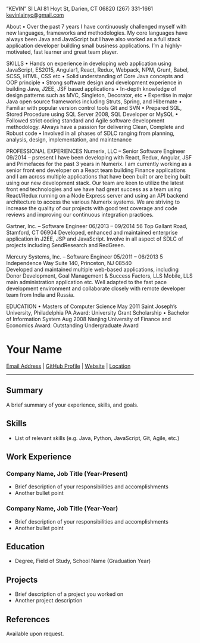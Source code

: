 “KEVIN” SI LAI
81 Hoyt St, Darien, CT 06820
(267) 331-1661 								   					 	  kevinlainyc@gmail.com

About
•	Over the past 7 years I have continuously challenged myself with new languages, frameworks and methodologies. My core languages have always been Java and JavaScript but I have also worked as a full stack application developer building small business applications. I’m a highly-motivated, fast learner and great team player.

SKILLS
•	Hands on experience in developing web application using JavaScript, ES2015, Angular1, React, Redux, Webpack, NPM, Grunt, Babel, SCSS, HTML, CSS etc
•	Solid understanding of Core Java concepts and OOP principle
•	Strong software design and development experience in building Java, J2EE, JSF based applications
•	In-depth knowledge of design patterns such as MVC, Singleton, Decorator, etc
•	Expertise in major Java open source frameworks including Struts, Spring, and Hibernate
•	Familiar with popular version control tools Git and SVN
•	Prepared SQL, Stored Procedure using SQL Server 2008, SQL Developer or MySQL
•	Followed strict coding standard and Agile software development methodology. Always have a passion for delivering Clean, Complete and Robust code
•	Involved in all phases of SDLC ranging from planning, analysis, design, implementation, and maintenance

PROFESSIONAL EXPERIENCES
Numerix, LLC – Senior Software Engineer										09/2014 – psresent
I have been developing with React, Redux, Angular, JSF and Primefaces for the past 3 years in Numerix. I am currently working as a senior front end developer on a React team building Finance applications and I am across multiple applications that have been built or are being built using our new development stack. Our team are keen to utilize the latest front end technologies and we have had great success as a team using React/Redux running on a Node Express server and using an API backend architecture to access the various Numerix systems. We are striving to increase the quality of our projects with good test coverage and code reviews and improving our continuous integration practices.

Gartner, Inc. – Software Engineer												06/2013 – 09/2014
56 Top Gallant Road, Stamford, CT 06904
Developed, enhanced and maintained enterprise application in J2EE, JSP and JavaScript. Involve in all aspect of SDLC of projects including SendResearch and RedGreen.

Mercury Systems, Inc. – Software Engineer										05/2011 – 06/2013
5 Independence Way Suite 140, Princeton, NJ 08540						
Developed and maintained multiple web-based applications, including Donor Development, Goal Management & Success Factors, LLS Mobile, LLS main administration application etc. Well adapted to the fast pace development environment and collaborate closely with remote developer team from India and Russia.


EDUCATION
•	Masters of Computer Science                                                     	May 2011
Saint Joseph’s University, Philadelphia PA               		  Award: University Grant Scholarship
•	Bachelor of Information System                                  					Aug 2008
Nanjing University of Finance and Economics         		 Award: Outstanding Undergraduate Award


# Your Name

[Email Address](mailto:your.email@example.com) | [GitHub Profile](https://github.com/yourusername) | [Website](https://yourwebsite.com) | [Location](https://www.google.com/maps?q=your+location)

---

## Summary

A brief summary of your experience, skills, and goals.

## Skills

- List of relevant skills (e.g. Java, Python, JavaScript, Git, Agile, etc.)

## Work Experience

### Company Name, Job Title (Year-Present)

- Brief description of your responsibilities and accomplishments
- Another bullet point

### Company Name, Job Title (Year-Year)

- Brief description of your responsibilities and accomplishments
- Another bullet point

## Education

- Degree, Field of Study, School Name (Graduation Year)

## Projects

- Brief description of a project you worked on
- Another project description

## References

Available upon request.
